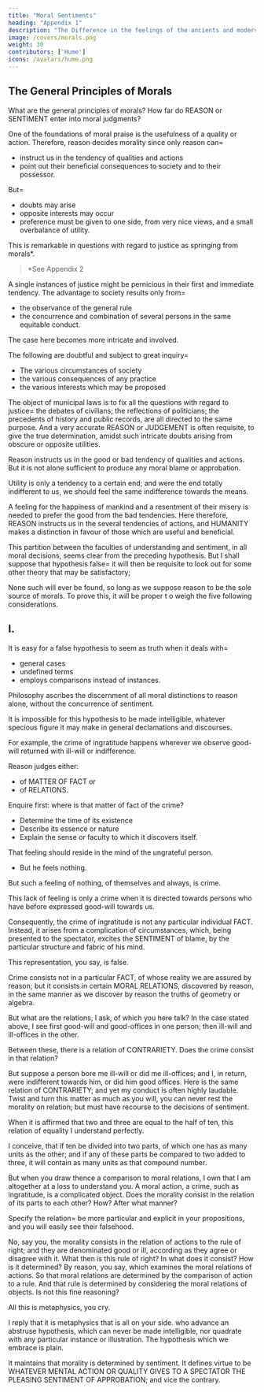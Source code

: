 ```yaml
---
title: "Moral Sentiments"
heading: "Appendix 1"
description: "The Difference in the feelings of the ancients and modersn lead to their differences in eloquence"
image: /covers/morals.png
weight: 30
contributors: ['Hume']
icons: /avatars/hume.png
--- 
```



<!-- date        = "2022-01-31" -->



## The General Principles of Morals

What are the general principles of morals? How far do REASON or SENTIMENT enter into moral judgments?

One of the foundations of moral praise is the usefulness of a quality or action. Therefore, reason decides morality since only reason can= 
- instruct us in the tendency of qualities and actions
- point out their beneficial consequences to society and to their possessor. 

<!-- In many cases this is an affair liable to great controversy=  -->

But= 
- doubts may arise
- opposite interests may occur
- preference must be given to one side, from very nice views, and a small overbalance of utility. 

This is remarkable in questions with regard to justice as springing from morals*. 

> *See Appendix 2



<!-- Were every single instance of justice, like that of benevolence, useful to society; this would be a more simple state of the case, and seldom liable to great controversy. But as -->

A single instances of justice might be pernicious in their first and immediate tendency. The advantage to society results only from= 
- the observance of the general rule
- the concurrence and combination of several persons in the same equitable conduct.

The case here becomes more intricate and involved. 

The following are doubtful and subject to great inquiry= 
- The various circumstances of society
- the various consequences of any practice
- the various interests which may be proposed 

The object of municipal laws is to fix all the questions with regard to justice=  the debates of civilians; the reflections of politicians; the precedents of history and public records, are all directed to the same purpose. And a very accurate REASON or JUDGEMENT is often requisite, to give the true determination, amidst such intricate doubts arising from obscure or opposite utilities.

Reason <!-- , when fully assisted and improved, be --> instructs us in the good or bad tendency of qualities and actions. But it is not alone sufficient to produce any moral blame or approbation. 

Utility is only a tendency to a certain end; and were the end totally indifferent to us, we should feel the same indifference towards the means. 

A feeling for the happiness of mankind and a resentment of their misery is needed to prefer the good from the bad tendencies. <!-- This SENTIMENT can be no other than , and a ; since these are the different ends which virtue and vice have a tendency to promote. --> Here therefore, REASON instructs us in the several tendencies of actions, and HUMANITY makes a distinction in favour of those which are useful and beneficial.

This partition between the faculties of understanding and sentiment, in all moral decisions, seems clear from the preceding hypothesis. But I shall suppose that hypothesis false=  it will then be requisite to look out for some other theory that may be satisfactory; 

None such will ever be found, so long as we suppose reason to be the sole source of morals. To prove this, it will be proper t o weigh the five following considerations.


## I. 

It is easy for a false hypothesis to seem as truth when it deals with= 
- general cases
- undefined terms
- employs comparisons instead of instances. 

<!-- This is particularly remarkable in that  -->

Philosophy ascribes the discernment of all moral distinctions to reason alone, without the concurrence of sentiment. 

It is impossible for this hypothesis to be made intelligible, whatever specious figure it may make in general declamations and discourses. 



For example, the crime of ingratitude happens wherever we observe good-will returned with ill-will or indifference. <!-- , with ill-offices or neglect on the other=  anatomize all these circumstances, and examine, by your reason alone, in what consists the demerit or blame. You never will come to any issue or conclusion. -->

Reason judges either:
- of MATTER OF FACT or
- of RELATIONS. 

Enquire first: where is that matter of fact of the crime?
- Determine the time of its existence
- Describe its essence or nature
- Explain the sense or faculty to which it discovers itself. 

That feeling should reside in the mind of the ungrateful person. 
<!-- He must, therefore, feel it, and be conscious of it.  -->
- But he feels nothing. 

 <!-- is there, except the passion of ill-will or absolute indifference.  -->

But such a feeling of nothing, of themselves and always, is crime.  
<!-- You cannot say that these, , and in all circumstances, are crimes.  -->

This lack of feeling is only a crime when it is directed towards persons who have before expressed good-will towards us. 

Consequently, the crime of ingratitude is not any particular individual FACT. Instead, it arises from a complication of circumstances, which, being presented to the spectator, excites the SENTIMENT of blame, by the particular structure and fabric of his mind.

This representation, you say, is false. 

Crime consists not in a particular FACT, of whose reality we are assured by reason; but it consists in certain MORAL RELATIONS, discovered by reason, in the same manner as we discover by reason the truths of geometry or algebra. 

But what are the relations, I ask, of which you here talk? In the case stated above, I see first good-will and good-offices in one person; then ill-will and ill-offices in the other. 

Between these, there is a relation of CONTRARIETY. Does the crime consist in that relation? 

But suppose a person bore me ill-will or did me ill-offices; and I, in return, were indifferent towards him, or did him good offices. Here is the same relation of CONTRARIETY; and yet my conduct is often highly laudable. Twist and turn this matter as much as you will, you can never rest the morality on relation; but must have recourse to the decisions of sentiment.

When it is affirmed that two and three are equal to the half of ten, this relation of equality I understand perfectly.

I conceive, that if ten be divided into two parts, of which one has as many units as the other; and if any of these parts be compared to two added to three, it will contain as many units as that compound number.

But when you draw thence a comparison to moral relations, I own that I am altogether at a loss to understand you. A moral action, a crime, such as ingratitude, is a complicated object. Does the morality consist in the relation of its parts to each other? How? After what manner? 

Specify the relation=  be more particular and explicit in your propositions, and you will easily see their falsehood.

No, say you, the morality consists in the relation of actions to the rule of right; and they are denominated good or ill, according as they agree or disagree with it. What then is this rule of right? In what does it consist? How is it determined? By reason, you say, which examines the moral relations of actions. So that moral relations are determined by the comparison of action to a rule. And that rule is determined by considering the moral relations of objects. Is not this fine reasoning?

All this is metaphysics, you cry.

<!-- That is enough; there needs nothing more to give a strong presumption of falsehood. Yes, reply I, here are -->

I reply that it is metaphysics that is all on your side. who advance an abstruse hypothesis, which can never be made intelligible, nor quadrate with any particular instance or illustration. The hypothesis which we embrace is plain.

It maintains that morality is determined by sentiment. It defines virtue to be WHATEVER MENTAL ACTION OR QUALITY GIVES TO A SPECTATOR THE PLEASING SENTIMENT OF APPROBATION; and vice the contrary.

